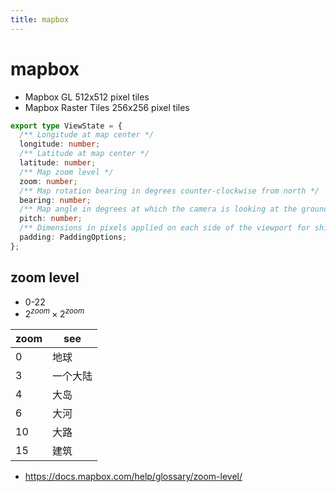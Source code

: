 ```yaml
---
title: mapbox
---
```


# mapbox

- Mapbox GL 512x512 pixel tiles
- Mapbox Raster Tiles 256x256 pixel tiles


```ts
export type ViewState = {
  /** Longitude at map center */
  longitude: number;
  /** Latitude at map center */
  latitude: number;
  /** Map zoom level */
  zoom: number;
  /** Map rotation bearing in degrees counter-clockwise from north */
  bearing: number;
  /** Map angle in degrees at which the camera is looking at the ground */
  pitch: number;
  /** Dimensions in pixels applied on each side of the viewport for shifting the vanishing point. */
  padding: PaddingOptions;
};
```

## zoom level

- 0-22
- $2^{zoom} \times 2^{zoom}$

| zoom | see      |
| ---- | -------- |
| 0    | 地球     |
| 3    | 一个大陆 |
| 4    | 大岛     |
| 6    | 大河     |
| 10   | 大路     |
| 15   | 建筑     |

- https://docs.mapbox.com/help/glossary/zoom-level/
